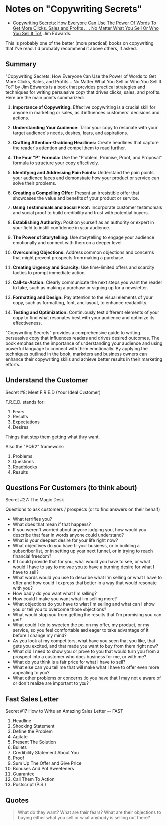 # Notes on "Copywriting Secrets"

* [Copywriting Secrets: How Everyone Can Use The Power Of Words To Get More Clicks, Sales and Profits . . . No Matter What You Sell Or Who You Sell It To!](https://amzn.to/44PdyDF), Jim Edwards.

This is probably one of the better (more practical) books on copywriting that I've read. I'd probably recommend it above others, if asked.

## Summary

"Copywriting Secrets: How Everyone Can Use the Power of Words to Get More Clicks, Sales, and Profits... No Matter What You Sell or Who You Sell It To!" by Jim Edwards is a book that provides practical strategies and techniques for writing persuasive copy that drives clicks, sales, and profits. Here are the main points summarized:

1. **Importance of Copywriting:** Effective copywriting is a crucial skill for anyone in marketing or sales, as it influences customers' decisions and actions.

2. **Understanding Your Audience:** Tailor your copy to resonate with your target audience's needs, desires, fears, and aspirations.

3. **Crafting Attention-Grabbing Headlines:** Create headlines that capture the reader's attention and compel them to read further.

4. **The Four "P" Formula:** Use the "Problem, Promise, Proof, and Proposal" formula to structure your copy effectively.

5. **Identifying and Addressing Pain Points:** Understand the pain points your audience faces and demonstrate how your product or service can solve their problems.

6. **Creating a Compelling Offer:** Present an irresistible offer that showcases the value and benefits of your product or service.

7. **Using Testimonials and Social Proof:** Incorporate customer testimonials and social proof to build credibility and trust with potential buyers.

8. **Establishing Authority:** Position yourself as an authority or expert in your field to instill confidence in your audience.

9. **The Power of Storytelling:** Use storytelling to engage your audience emotionally and connect with them on a deeper level.

10. **Overcoming Objections:** Address common objections and concerns that might prevent prospects from making a purchase.

11. **Creating Urgency and Scarcity:** Use time-limited offers and scarcity tactics to prompt immediate action.

12. **Call-to-Action:** Clearly communicate the next steps you want the reader to take, such as making a purchase or signing up for a newsletter.

13. **Formatting and Design:** Pay attention to the visual elements of your copy, such as formatting, font, and layout, to enhance readability.

14. **Testing and Optimization:** Continuously test different elements of your copy to find what resonates best with your audience and optimize its effectiveness.

"Copywriting Secrets" provides a comprehensive guide to writing persuasive copy that influences readers and drives desired outcomes. The book emphasizes the importance of understanding your audience and using powerful language to connect with them emotionally. By applying the techniques outlined in the book, marketers and business owners can enhance their copywriting skills and achieve better results in their marketing efforts.


## Understand the Customer

Secret #8: Meet F.R.E.D (Your Ideal Customer)

F.R.E.D. stands for:

1. Fears
2. Results
3. Expectations
4. Desires

Things that stop them getting what they want.

Also the "PQR2" framework:

1. Problems
2. Questions
3. Roadblocks
4. Results

## Questions For Customers (to think about)

Secret #27: The Magic Desk

Questions to ask customers / prospects (or to find answers on their behalf)

* What terrifies you?
* What does that mean if that happens?
* If you weren't worried about anyone judging you, how would you describe that fear in words anyone could understand?
* What is your deepest desire for your life right now?
* What objectives do you have fr your business, or in building a subscriber list, or in setting up your next funnel, or in trying to reach financial freedom?
* If I could provide that for you, what would you have to see, or what would I have to say to moivae you to have a burning desire for what I have to sell?
* What words would you use to describe what I'm selling or what I have to offer and how could I express that better in a way that would resonate with you?
* How badly do you want what I'm selling?
* How could I make you want what I'm selling more?
* What objections do you have to what I'm selling and what can I show you or tell you to overcome those objections?
* What would stop you from getting the results that I'm promising you can get?
* What could I do to sweeten the pot on my offer, my product, or my service, so you feel comfortable and eager to take advantage of it before I change my mind?
* As you look at my competitors, what have you seen that you like, that gets you excited, and that made you want to buy from them right now?
* What did I need to show you or prove to you that would turn you from a prospect into a customer who does business for me, or with me?
* What do you think is a fair price for what I have to sell?
* What else can you tell me that will make what I have to offer even more appealing to you?
* What other problems or concerns do you have that I may not e aware of or don't realize are important to you?

## Fast Sales Letter

Secret #17 How to Write an Amazing Sales Letter -- FAST

01. Headline
02. Shocking Statement
03. Define the Problem
04. Agitate
05. Present The Solution
06. Bullets
07. Credibility Statement About You
08. Proof
09. Sum Up The Offer and Give Price
10. Bonuses And Pot Sweeteners
11. Guarantee
12. Call Them To Action
13. Postscript (P.S.)





## Quotes

> What do they want? What are their fears? What are their objections to buying either what you sell or what anybody is selling out there?




